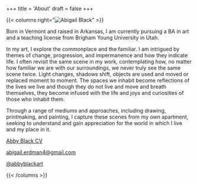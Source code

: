 +++
title = 'About'
draft = false
+++

{{< columns right="![Abigail Black](/images/AbbyBlackPhoto.jpg 'Abby in Europe')" >}}

Born in Vermont and raised in Arkansas, I am currently pursuing a BA in art and a teaching license from Brigham Young University in Utah.

In my art, I explore the commonplace and the familiar. I am intrigued by themes of change, progression, and impermanence and how they indicate life. I often revisit the same scene in my work, contemplating how, no matter how familiar we are with our surroundings, we never truly see the same scene twice. Light changes, shadows shift, objects are used and moved or replaced moment to moment. The spaces we inhabit become reflections of the lives we live and though they do not live and move and breath themselves, they become infused with the life and joys and curiosities of those who inhabit them.

Through a range of mediums and approaches, including drawing, printmaking, and painting, I capture these scenes from my own apartment, seeking to understand and gain appreciation for the world in which I live and my place in it.

[Abby Black CV](/files/CV.pdf)

[abigail.erdman4@gmail.com](mailto:abigail.erdman4@gmail.com)

[@abbyblackart](https://www.instagram.com/abbyblackart/)

{{< /columns >}}
